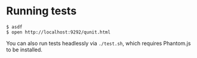 # Running tests

    $ asdf
    $ open http://localhost:9292/qunit.html

You can also run tests headlessly via `./test.sh`, which requires
Phantom.js to be installed.
